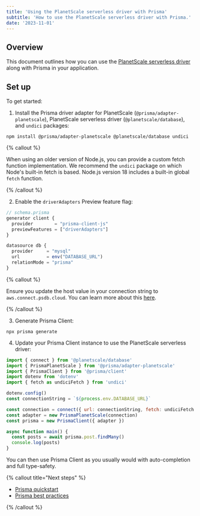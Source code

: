 ```yaml
---
title: 'Using the PlanetScale serverless driver with Prisma'
subtitle: 'How to use the PlanetScale serverless driver with Prisma.'
date: '2023-11-01'
---
```


## Overview

This document outlines how you can use the [PlanetScale serverless driver](/docs/tutorials/planetscale-serverless-driver) along with Prisma in your application.

## Set up

To get started:

1. Install the Prisma driver adapter for PlanetScale (`@prisma/adapter-planetscale`), PlanetScale serverless driver (`@planetscale/database`), and `undici` packages:

```shell
npm install @prisma/adapter-planetscale @planetscale/database undici
```

{% callout %}

When using an older version of Node.js, you can provide a custom fetch function implementation. We recommend the `undici` package on which Node's built-in fetch is based. Node.js version 18 includes a built-in global `fetch` function.

{% /callout %}

2. Enable the `driverAdapters` Preview feature flag:

```javascript
// schema.prisma
generator client {
  provider        = "prisma-client-js"
  previewFeatures = ["driverAdapters"]
}

datasource db {
  provider     = "mysql"
  url          = env("DATABASE_URL")
  relationMode = "prisma"
}
```

{% callout %}

Ensure you update the host value in your connection string to `aws.connect.psdb.cloud`. You can learn more about this [here](/docs/tutorials/planetscale-serverless-driver#add-and-use-the-planetscale-serverless-driver-for-javascript-to-your-project).

{% /callout %}

3. Generate Prisma Client:

```shell
npx prisma generate
```

4. Update your Prisma Client instance to use the PlanetScale serverless driver:

```javascript
import { connect } from '@planetscale/database'
import { PrismaPlanetScale } from '@prisma/adapter-planetscale'
import { PrismaClient } from '@prisma/client'
import dotenv from 'dotenv'
import { fetch as undiciFetch } from 'undici'

dotenv.config()
const connectionString = `${process.env.DATABASE_URL}`

const connection = connect({ url: connectionString, fetch: undiciFetch })
const adapter = new PrismaPlanetScale(connection)
const prisma = new PrismaClient({ adapter })

async function main() {
  const posts = await prisma.post.findMany()
  console.log(posts)
}
```

You can then use Prisma Client as you usually would with auto-completion and full type-safety.

{% callout title="Next steps" %}

- [Prisma quickstart](/docs/prisma/prisma-quickstart)
- [Prisma best practices](/docs/prisma/prisma-best-practices)

{% /callout %}
